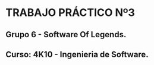 # TRABAJO PRÁCTICO Nº3

## Grupo 6 - Software Of Legends.
## Curso: 4K10 - Ingenieria de Software.


